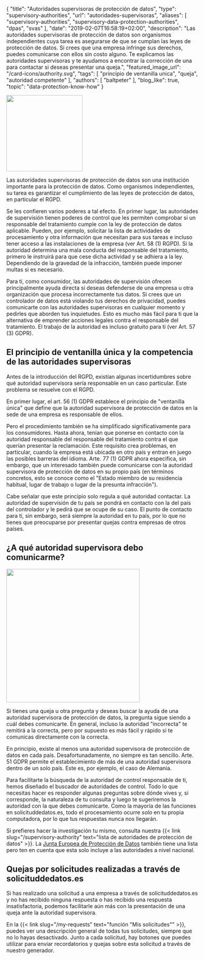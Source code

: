 {
    "title": "Autoridades supervisoras de protección de datos",
    "type": "supervisory-authorities",
    "url": "autoridades-supervisoras",
    "aliases": [
        "supervisory-authorities",
    	"supervisory-data-protection-authorities",
    	"dpas",
    	"svas"
    ],
    "date": "2019-02-07T16:58:19+02:00",
    "description": "Las autoridades supervisoras de protección de datos son organismos independientes cuya tarea es asegurarse de que se cumplan las leyes de protección de datos. Si crees que una empresa infringe sus derechos, puedes comunicarse con ellos sin costo alguno. Te explicamos las autoridades supervisoras y te ayudamos a encontrar la corrección de una para contactar si deseas presentar una queja.",
    "featured_image_url": "/card-icons/authority.svg",
    "tags": [ "principio de ventanilla unica", "queja", "autoridad competente" ],
    "authors": [ "baltpeter" ],
    "blog_like": true,
    "topic": "data-protection-know-how"
}

<img class="offset-image offset-image-left" src="/card-icons/authority.svg" style="height: 200px;" alt="">

Las autoridades supervisoras de protección de datos son una institución importante para la protección de datos. Como organismos independientes, su tarea es garantizar el cumplimiento de las leyes de protección de datos, en particular el RGPD.

Se les confieren varios poderes a tal efecto. En primer lugar, las autoridades de supervisión tienen poderes de control que les permiten comprobar si un responsable del tratamiento cumple con la ley de protección de datos aplicable. Pueden, por ejemplo, solicitar la lista de actividades de procesamiento y otra información que necesitan para sus tareas e incluso tener acceso a las instalaciones de la empresa (ver Art. 58 (1) RGPD).
Si la autoridad determina una mala conducta del responsable del tratamiento, primero le instruirá para que cese dicha actividad y se adhiera a la ley. Dependiendo de la gravedad de la infracción, también puede imponer multas si es necesario.

Para tí, como consumidor, las autoridades de supervisión ofrecen principalmente ayuda directa si deseas defenderse de una empresa u otra organización que procesa incorrectamente tus datos. Si crees que un controlador de datos está violando tus derechos de privacidad, puedes comunicarte con las autoridades supervisoras en cualquier momento y pedirles que aborden tus inquietudes.
Esto es mucho más fácil para ti que la alternativa de emprender acciones legales contra el responsable del tratamiento. El trabajo de la autoridad es incluso gratuito para ti (ver Art. 57 (3) GDPR).

<a id="one-stop-shop"></a>
## El principio de ventanilla única y la competencia de las autoridades supervisoras

Antes de la introducción del RGPD, existían algunas incertidumbres sobre qué autoridad supervisora ​​sería responsable en un caso particular. Este problema se resuelve con el RGPD.

En primer lugar, el art. 56 (1) GDPR establece el principio de "ventanilla única" que define que la autoridad supervisora ​​de protección de datos en la sede de una empresa es responsable de ellos.

Pero el procedimiento también se ha simplificado significativamente para los consumidores. Hasta ahora, tenían que ponerse en contacto con la autoridad responsable del responsable del tratamiento contra el que querían presentar la reclamación. Este requisito crea problemas, en particular, cuando la empresa está ubicada en otro país y entran en juego las posibles barreras del idioma.
Arte. 77 (1) GDPR ahora especifica, sin embargo, que un interesado también puede comunicarse con la autoridad supervisora ​​de protección de datos en su propio país (en términos concretos, esto se conoce como el "Estado miembro de su residencia habitual, lugar de trabajo o lugar de la presunta infracción").

Cabe señalar que este principio solo regula a qué autoridad contactar. La autoridad de supervisión de tu país se pondrá en contacto con la del país del controlador y le pedirá que se ocupe de su caso. El punto de contacto para tí, sin embargo, será siempre la autoridad en tu país, por lo que no tienes que preocuparse por presentar quejas contra empresas de otros países.

<a id="finder"></a>
## ¿A qué autoridad supervisora debo comunicarme?

<img class="offset-image offset-image-right" src="/img/humaaans/question-1.svg" style="height: 350px;" alt="">

Si tienes una queja u otra pregunta y deseas buscar la ayuda de una autoridad supervisora ​​de protección de datos, la pregunta sigue siendo a cuál debes comunicarte. En general, incluso la autoridad "incorrecta" te remitirá a la correcta, pero por supuesto es más fácil y rápido si te comunicas directamente con la correcta.

En principio, existe al menos una autoridad supervisora ​​de protección de datos en cada país. Desafortunadamente, no siempre es tan sencillo. Arte. 51 GDPR permite el establecimiento de más de una autoridad supervisora ​​dentro de un solo país. Este es, por ejemplo, el caso de Alemania.

Para facilitarte la búsqueda de la autoridad de control responsable de ti, hemos diseñado el buscador de autoridades de control. Todo lo que necesitas hacer es responder algunas preguntas sobre dónde vives y, si corresponde, la naturaleza de tu consulta y luego te sugeriremos la autoridad con la que debes comunicarte.
Como la mayoría de las funciones en solicituddedatos.es, todo el procesamiento ocurre *solo* en tu propia computadora, por lo que tus respuestas nunca nos llegarán.
<div class="sva-finder"></div>

Si prefieres hacer la investigación tu mismo, consulta nuestra {{< link slug="/supervisory-authority" text="lista de autoridades de protección de datos" >}}. La [Junta Europea de Protección de Datos](https://edpb.europa.eu/about-edpb/board/members_es) también tiene una lista pero ten en cuenta que esta solo incluye a las autoridades a nivel nacional.

## Quejas por solicitudes realizadas a través de solicituddedatos.es

Si has realizado una solicitud a una empresa a través de solicituddedatos.es y no has recibido ninguna respuesta o has recibido una respuesta insatisfactoria, podemos facilitarle aún más con la presentación de una queja ante la autoridad supervisora.

En la {{< link slug="/my-requests" text="función \"Mis solicitudes\"" >}}, puedes ver una descripción general de todas tus solicitudes, siempre que no lo hayas desactivado. Junto a cada solicitud, hay botones que puedes utilizar para enviar recordatorios y quejas sobre esta solicitud a través de nuestro generador.
